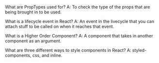 What are PropTypes used for?
A: To check the type of the props that are being brought in to be used.

What is a lifecycle event in React?
A: An event in the livecycle that you can attach stuff to be called on when it reaches that event.

What is a Higher Order Component?
A: A component that takes in another component as an argument.

What are three different ways to style components in React?
A: styled-components, css, and inline.
